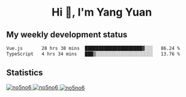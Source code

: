 <h1 align="center">Hi 👋, I'm Yang Yuan</h1>


## My weekly development status
<!--START_SECTION:waka-->

```txt
Vue.js       28 hrs 38 mins  █████████████████████▓░░░   86.24 %
TypeScript   4 hrs 34 mins   ███▒░░░░░░░░░░░░░░░░░░░░░   13.76 %
```

<!--END_SECTION:waka-->

## Statistics
<a href="https://github.com/anuraghazra/github-readme-stats">
  <img src="https://github-readme-stats.vercel.app/api/top-langs/?username=no5no6&theme=dracula" alt="no5no6">
</a>
<a href="https://github.com/anuraghazra/github-readme-stats">
  <img src="https://github-readme-stats.vercel.app/api?username=no5no6&show_icons=true&theme=dracula&line_height=40" alt="no5no6">
</a>
<a href="https://github.com/anuraghazra/github-readme-stats">
  <img align="center" src="https://github-readme-streak-stats.herokuapp.com/?user=no5no6&theme=dracula" alt="no5no6" />
</a>